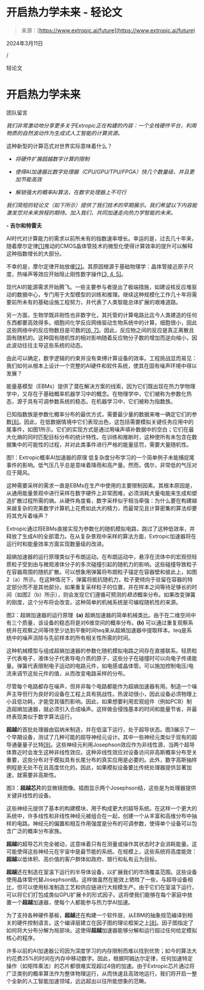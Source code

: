 <!--yml

category: 未分类

date: 2024-05-27 14:50:06

-->

# 开启热力学未来 - 轻论文

> 来源：[https://www.extropic.ai/future](https://www.extropic.ai/future)

2024年3月11日

/

轻论文

# 开启热力学未来

团队留言

*我们非常激动地分享更多关于Extropic正在构建的内容：一个全栈硬件平台，利用物质的自然波动作为生成式人工智能的计算资源。*

这种新型的计算范式对世界实际意味着什么？

+   *将硬件扩展超越数字计算的限制*

+   *使得AI加速器比数字处理器（CPU/GPU/TPU/FPGA）快几个数量级，并且更加节能高效*

+   *解锁强大的概率AI算法，在数字处理器上不可行*

*我们简短的轻论文（如下所示）提供了我们技术的早期展示。我们希望以下内容能激发您对未来旅程的期待。加入我们，共同加速走向热力学智能的未来。*

**- 吉尔和特雷夫**

AI时代对计算能力的需求以前所未有的指数速率增长。幸运的是，过去几十年来，随着摩尔定律[[1]](#references)推动的CMOS晶体管技术的微型化使得计算效率的提升可以解释这种指数增长的大部分。

不幸的是，摩尔定律开始放缓[[2]](#references)。其原因根源于基础物理学：晶体管接近原子尺度，热噪声等效应开始阻止刚性数字操作[[3, 4, 5]](#references)。

现代AI的能源需求开始腾飞。一些主要参与者提出了极端措施，如建设核反应堆驱动的数据中心，专门用于大型模型的训练和推理。继续这种规模化工作几十年将需要前所未有的基础设施工程努力，并代表了人类智能总体扩展的艰难道路。

另一方面，生物学既非刚性也非数字化，其托管的计算电路比迄今人类建造的任何东西都要高效得多。细胞间化学反应网络驱动生物系统中的计算。细胞很小，因此这些网络中的反应物数目是可数的[[6, 7]](#references)。因此，反应物之间的反应是真正离散且固有随机的。这种固有随机性的相对影响随着反应物分子数的增加而逆向缩小，因此波动往往主导这些系统的动态。

由此可以确定，数字逻辑的约束并没有束缚计算设备的效率。工程挑战显而易见：我们如何从根本上设计一个完整的AI硬件和软件系统，使其在固有噪声环境中得以发展？

能量基模型（EBMs）提供了潜在解决方案的线索，因为它们既出现在热力学物理学中，又存在于基础概率机器学习中的概念。在物理学中，它们被称为参数化热态，源于具有可调参数系统的稳态。在机器学习中，它们被称为指数族。

已知指数族是参数化概率分布的最优方式，需要最少量的数据来唯一确定它们的参数[[8]](#references)。因此，在低数据情境中它们表现出色，这包括需要模拟关键任务应用中的尾事件，如图1所示。它们的实现方式是通过用噪声填补数据中的空白；它们在最大化熵的同时匹配目标分布的统计特性。在训练和推断时，这种使所有未包含在数据集中的可能性的过程，并对此类事件进行严格的能量惩罚，需要大量随机性。

图1：Extropic概率AI加速器的原理 低复杂度分布学习的一个简单例子未能捕捉尾事件的影响。低气压几乎总是意味着降雨和高产量。然而，偶尔，非常低的气压对应于飓风。

这种需要采样的需求一直是EBMs在生产中使用的主要限制因素。其根本原因是，从通用能量景观中进行采样在数字硬件上非常困难，必须消耗大量电能来生成和塑造扩散过程所需的熵。从硬件角度看，数字采样似乎相当牵强：为什么要在构建越来越复杂的完美数字计算机上花费如此大的精力，而最常见且计算密集的算法却要将其充斥着噪声？

Extropic通过将EBMs直接实现为参数化的随机模拟电路，跳过了这种低效率，并释放了生成AI的全部潜力。在从复杂景观中采样的算法方面，Extropic加速器将在运行时和能量效率方面实现数量级的改进。

超熵加速器的运行原理类似于布朗运动。在布朗运动中，悬浮在流体中的宏观但轻质粒子受到由与微观液体分子的多次碰撞引起的随机力的影响。这些碰撞导致粒子在容器周围的随机扩散。可以想象用弹簧将布朗粒子锚定在容器壁和彼此上，如图2（a）所示。在这种情况下，弹簧将抵抗随机力，粒子更倾向于驻留在容器的特定部分而不是其他部分。如果重复采样粒子的位置，并在样本之间等待足够长的时间（如图2（b）所示），则会发现它们遵循可预测的*稳态*概率分布。如果改变弹簧的刚度，这个分布将会改变。这种简单的机械系统是可编程随机性的来源。

图2：超熵加速器的运行原理  **(a)** 超熵加速器的简单机械类比。由于在二维空间中有三个质量，该设备的稳态将是对6维空间的概率分布。**(b)** 可以通过重复观察系统并在观察之间等待至少达到平衡时间teq来从超熵加速器中提取样本。teq是系统中的噪声消除与先前样本的所有相关性所需的时间。

这种机械模型与组成超熵加速器的参数化随机模拟电路之间存在直接联系。轻质粒子代表电子，液体分子代表导电介质的原子，这些分子在碰撞时可以向电子传递能量。弹簧代表限制电子运动的电路元件，如电感或晶体管。可以施加控制电压/电流来调节这些元件的值，从而改变电路采样的分布。

尽管每个电路都存在噪声，但并非每个电路都能作为超熵加速器有用。制造一个噪声主导但行为良好的设备在工程上具有挑战性。热波动很小，因此设备必须物理上小且低功耗，才能受其强烈影响。因此，如果想要利用宏观组件（例如PCB）制造超熵加速器，就必须引入合成噪声。这样做会侵蚀基本的时间和能量节省，并最终表现类似于数字算法运行。

**超越**的首批处理器由铝纳米制造，并在低温下运行，处于超导状态。图3展示了一个早期设备，测试了几种可能的超导神经元设计。其中一些神经元类似于现有的超导通量量子比特[[9]](#references)。这些神经元利用Josephson效应作为非线性源，当两个超导体靠近时会发生这种非线性效应。这种非线性效应对设备访问非高斯概率分布至关重要，这些分布对于模拟具有长尾分布的真实应用是必要的。此外，数字高斯抽样例程是无处不在且高度优化的。因此，如果模拟设备要比传统处理器提供显著加速，就需要非高斯性。

图3：**超越芯片**的显微镜图像。插图显示两个Josephson结，这些是为处理器提供关键非线性的设备。

这些神经元提供了基本的构建模块，用于构成更大的超导系统。在这样一个更大的系统中，许多线性和非线性神经元被组合在一起，创建一个从丰富和高维分布中抽样的电路。神经元的偏置和相互作用强度是分布的可调参数，使得单个设备可以包含广泛的概率分布家族。

**超越**的超导芯片完全被动，这意味着只有在测量或操作其状态时才会消耗能量。这可能使得这些神经元在宇宙中是最节能的系统。在规模上，这些系统将高度能效：**超越**以低体积、高价值的客户群体如政府、银行和私有云为目标。

**超越**还在制造在室温下运行的半导体设备，以扩展我们的市场覆盖范围。这些设备使用晶体管代替Josephson结。这样做虽然在能效上牺牲了一些，与超导设备相比，但可以使用标准制造工艺和供应链进行大规模生产。由于它们在室温下运行，可以将它们打包成类似GPU扩展卡的形式因子。这将使我们能够在每个家庭中放置一个**超越**加速器，使每个人都能参与热力学AI加速。

为了支持各种硬件基板，**超越**还在构建一个软件层，从EBM的抽象规范编译到相关的硬件控制语言。这个编译层建立在因子图的理论框架之上[[8]](#references)。因子图指定了如何将大分布分解为局部块。这使得**超越**加速器能够分解和运行超过任何给定模拟核心的程序。

许多以前的AI加速器公司因为深度学习的内存限制而难以找到优势；如今的算法大约花费25%的时间在内存中移动数字。因此，根据阿姆达尔定律，任何加速特定操作（如矩阵乘法）的芯片都很难实现超过4倍的加速。由于Extropic芯片通过将广泛类别的概率算法作为整体物理运行，从而快速且高效地运行，我们将开启一整个全新的人工智能加速领域，远远超出以往所能想象的范畴。

